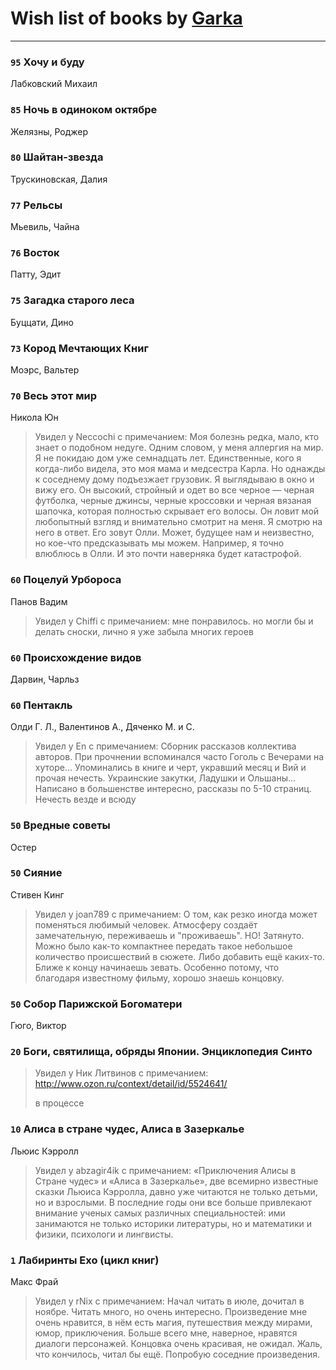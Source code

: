 # Wish list of books by [Garka](https://plus.google.com/u/0/115753719718250012620/)
---

### `95` Хочу и буду
Лабковский Михаил

### `85` Ночь в одиноком октябре
Желязны, Роджер

### `80` Шайтан-звезда
Трускиновская, Далия

### `77` Рельсы
Мьевиль, Чайна

### `76` Восток
Патту, Эдит

### `75` Загадка старого леса
Буццати, Дино

### `73` Кород Мечтающих Книг
Моэрс, Вальтер

### `70` Весь этот мир
Никола Юн
> Увидел у Neccochi с примечанием: Моя болезнь редка, мало, кто знает о подобном недуге. Одним словом, у меня аллергия на мир. Я не покидаю дом уже семнадцать лет. Единственные, кого я когда-либо видела, это моя мама и медсестра Карла.
> Но однажды к соседнему дому подъезжает грузовик. Я выглядываю в окно и вижу его. Он высокий, стройный и одет во все черное — черная футболка, черные джинсы, черные кроссовки и черная вязаная шапочка, которая полностью скрывает его волосы. Он ловит мой любопытный взгляд и внимательно смотрит на меня. Я смотрю на него в ответ. Его зовут Олли.
> Может, будущее нам и неизвестно, но кое-что предсказывать мы можем. Например, я точно влюблюсь в Олли. И это почти наверняка будет катастрофой.

### `60` Поцелуй Урбороса
Панов Вадим
> Увидел у Chiffi с примечанием: мне понравилось. но могли бы и делать сноски, лично я уже забыла многих героев

### `60` Происхождение видов
Дарвин, Чарльз

### `60` Пентакль
Олди Г. Л., Валентинов А., Дяченко М. и С.
> Увидел у En с примечанием: Сборник рассказов коллектива авторов. При прочнении вспоминался часто Гоголь с Вечерами на хуторе... Упоминались в книге и черт, укравший месяц и Вий и прочая нечесть. Украинские закутки, Ладушки и Ольшаны... Написано в большенстве интересно, рассказы по 5-10 страниц. Нечесть везде и всюду

### `50` Вредные советы
Остер

### `50` Сияние
Стивен Кинг
> Увидел у joan789 с примечанием: О том, как резко иногда может поменяться любимый человек. Атмосферу создаёт замечательную, переживаешь и "проживаешь". НО! Затянуто. Можно было как-то компактнее передать такое небольшое количество происшествий в сюжете. Либо добавить ещё каких-то. Ближе к концу начинаешь зевать. Особенно потому, что благодаря известному фильму, хорошо знаешь концовку.

### `50` Собор Парижской Богоматери
Гюго, Виктор

### `20` Боги, святилища, обряды Японии. Энциклопедия Синто
> Увидел у Ник Литвинов с примечанием: http://www.ozon.ru/context/detail/id/5524641/
> 
> в процессе

### `10` Алиса в стране чудес, Алиса в Зазеркалье
Льюис Кэрролл
> Увидел у abzagir4ik с примечанием: «Приключения Алисы в Стране чудес» и «Алиса в Зазеркалье», две всемирно известные сказки Льюиса Кэрролла, давно уже читаются не только детьми, но и взрослыми. В последние годы они все больше привлекают внимание ученых самых различных специальностей: ими занимаются не только историки литературы, но и математики и физики, психологи и лингвисты.

### `1` Лабиринты Ехо (цикл книг)
Макс Фрай
> Увидел у rNix с примечанием: Начал читать в июле, дочитал в ноябре. Читать много, но очень интересно.
> Произведение мне очень нравится, в нём есть магия, путешествия между мирами, юмор, приключения. Больше всего мне, наверное, нравятся диалоги персонажей. 
> Концовка очень красивая, не ожидал. Жаль, что кончилось, читал бы ещё. Попробую соседние произведения.

